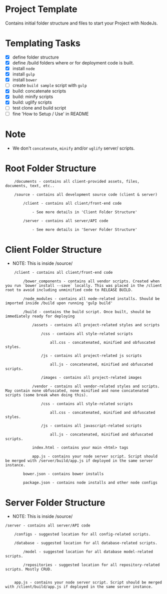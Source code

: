 # Project Template
Contains initial folder structure and files to start your Project with NodeJs.

# Templating Tasks

- [x] define folder structure
- [x] define /build folders where or for deployment code is built.
- [x] install `node`
- [x] install `gulp`
- [x] install `bower` 
- [ ] create `build sample` script with `gulp`
- [x] build: concatenate scripts
- [x] build: minify scripts
- [x] build: uglify scripts
- [ ] test clone and build script
- [ ] fine 'How to Setup / Use' in README

# Note
- We don't `concatenate`, `minify` and/or `uglify` server/ scripts.

# Root Folder Structure

```
    /documents - contains all client-provided assets, files, documents, text, etc..

    /source - contains all development source code (client & server)

        /client - contains all client/front-end code

            - See more details in 'Client Folder Structure'

        /server - contains all server/API code

            - See more details in 'Server Folder Structure'

```

# Client Folder Structure
- NOTE: This is inside /source/

```
    /client - contains all client/front-end code

        /bower_components - contains all vendor scripts. Created when you run `bower install --save` locally. This was placed in the /client root to avoid including unminified code to RELEASE BUILD.

        /node_modules - contains all node-related installs. Should be imported inside /build upon running 'gulp build'

        /build - contains the build script. Once built, should be immediately ready for deploying

            /assets - contains all project-related styles and scripts

                /css - contains all style-related scripts

                    all.css - concatenated, minified and obfuscated styles.

                /js - contains all project-related js scripts

                    all.js - concatenated, minified and obfuscated scripts.

                /images - contains all project-related images

            /vendor - contains all vendor-related styles and scripts. May contain none obfuscated, none minified and none concatenated scripts (some break when doing this).

                /css - contains all style-related scripts

                    all.css - concatenated, minified and obfuscated styles.

                /js - contains all javascript-related scripts

                    all.js - concatenated, minified and obfuscated scripts.

            index.html - contains your main <html> tags

            app.js - contains your node server script. Script should be merged with /server/build/app.js if deployed in the same server instance.

        bower.json - contains bower installs

        package.json - contains node installs and other node configs

```

# Server Folder Structure
- NOTE: This is inside /source/

```
/server - contains all server/API code

    /configs - suggested location for all config-related scripts.

    /database - suggested location for all database-related scripts.

        /model - suggested location for all database model-related scripts.

        /repositories - suggested location for all repository-related scripts. Mostly CRUD.


    app.js - contains your node server script. Script should be merged with /client/build/app.js if deployed in the same server instance.
```
